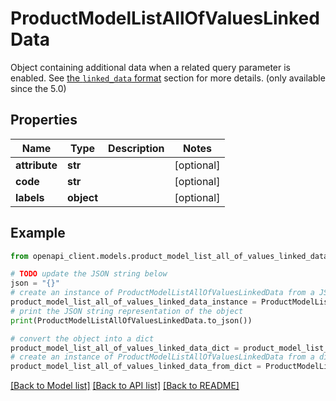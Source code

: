 # ProductModelListAllOfValuesLinkedData

Object containing additional data when a related query parameter is enabled. See <a href='/concepts/products.html#the-linked_data-format'>the `linked_data` format</a> section for more details. (only available since the 5.0)

## Properties

Name | Type | Description | Notes
------------ | ------------- | ------------- | -------------
**attribute** | **str** |  | [optional] 
**code** | **str** |  | [optional] 
**labels** | **object** |  | [optional] 

## Example

```python
from openapi_client.models.product_model_list_all_of_values_linked_data import ProductModelListAllOfValuesLinkedData

# TODO update the JSON string below
json = "{}"
# create an instance of ProductModelListAllOfValuesLinkedData from a JSON string
product_model_list_all_of_values_linked_data_instance = ProductModelListAllOfValuesLinkedData.from_json(json)
# print the JSON string representation of the object
print(ProductModelListAllOfValuesLinkedData.to_json())

# convert the object into a dict
product_model_list_all_of_values_linked_data_dict = product_model_list_all_of_values_linked_data_instance.to_dict()
# create an instance of ProductModelListAllOfValuesLinkedData from a dict
product_model_list_all_of_values_linked_data_from_dict = ProductModelListAllOfValuesLinkedData.from_dict(product_model_list_all_of_values_linked_data_dict)
```
[[Back to Model list]](../README.md#documentation-for-models) [[Back to API list]](../README.md#documentation-for-api-endpoints) [[Back to README]](../README.md)


